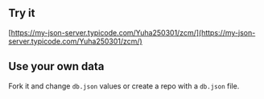 ## Try it

[https://my-json-server.typicode.com/Yuha250301/zcm/](https://my-json-server.typicode.com/Yuha250301/zcm/)

## Use your own data

Fork it and change `db.json` values or create a repo with a `db.json` file.
